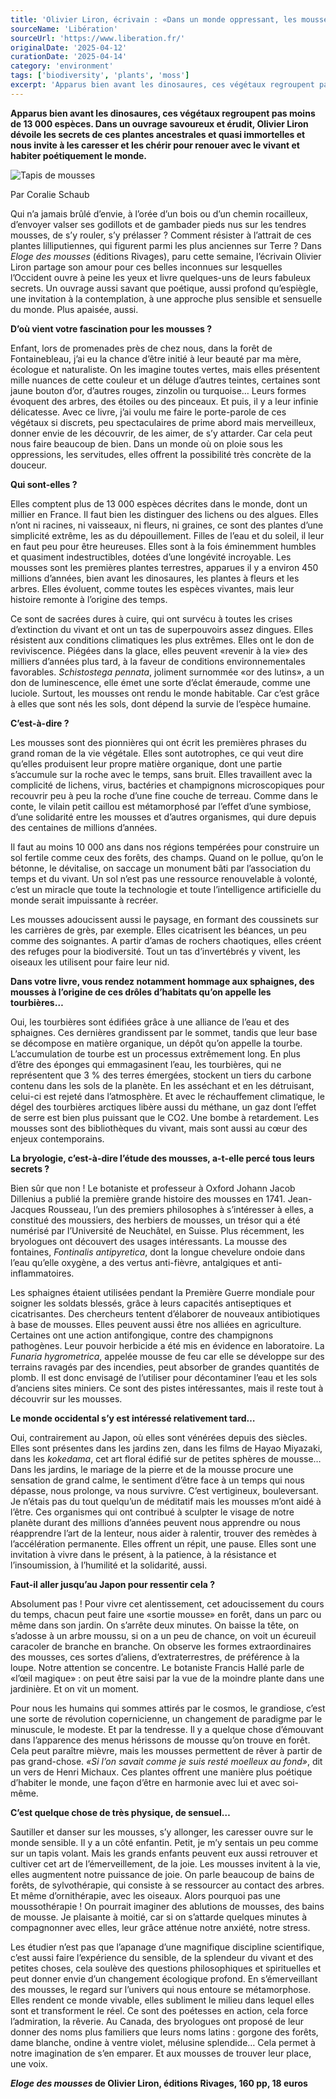 ```yaml
---
title: 'Olivier Liron, écrivain : «Dans un monde oppressant, les mousses offrent la possibilité très concrète de la douceur»'
sourceName: 'Libération'
sourceUrl: 'https://www.liberation.fr/'
originalDate: '2025-04-12'
curationDate: '2025-04-14'
category: 'environment'
tags: ['biodiversity', 'plants', 'moss']
excerpt: 'Apparus bien avant les dinosaures, ces végétaux regroupent pas moins de 13 000 espèces. Dans un ouvrage savoureux et érudit, Olivier Liron dévoile les secrets de ces plantes ancestrales et quasi immortelles et nous invite à les caresser et les chérir pour renouer avec le vivant et habiter poétiquement le monde.'
---
```


**Apparus bien avant les dinosaures, ces végétaux regroupent pas moins de 13 000 espèces. Dans un ouvrage savoureux et érudit, Olivier Liron dévoile les secrets de ces plantes ancestrales et quasi immortelles et nous invite à les caresser et les chérir pour renouer avec le vivant et habiter poétiquement le monde.**

![Tapis de mousses](./tapis-de-mousses.jpg "Au Japon, où elles sont vénérées depuis des siècles, les mousses sont très présentes dans les jardins traditionnels. (Ippei Naoi/Getty Images)")

Par Coralie Schaub

Qui n’a jamais brûlé d’envie, à l’orée d’un bois ou d’un chemin rocailleux, d’envoyer valser ses godillots et de gambader pieds nus sur les tendres mousses, de s’y rouler, s’y prélasser ? Comment résister à l’attrait de ces plantes lilliputiennes, qui figurent parmi les plus anciennes sur Terre ? Dans _Eloge des mousses_ (éditions Rivages), paru cette semaine, l’écrivain Olivier Liron partage son amour pour ces belles inconnues sur lesquelles l’Occident ouvre à peine les yeux et livre quelques-uns de leurs fabuleux secrets. Un ouvrage aussi savant que poétique, aussi profond qu’espiègle, une invitation à la contemplation, à une approche plus sensible et sensuelle du monde. Plus apaisée, aussi.

**D’où vient votre fascination pour les mousses ?**

Enfant, lors de promenades près de chez nous, dans la forêt de Fontainebleau, j’ai eu la chance d’être initié à leur beauté par ma mère, écologue et naturaliste. On les imagine toutes vertes, mais elles présentent mille nuances de cette couleur et un déluge d’autres teintes, certaines sont jaune bouton d’or, d’autres rouges, zinzolin ou turquoise… Leurs formes évoquent des arbres, des étoiles ou des pinceaux. Et puis, il y a leur infinie délicatesse. Avec ce livre, j’ai voulu me faire le porte-parole de ces végétaux si discrets, peu spectaculaires de prime abord mais merveilleux, donner envie de les découvrir, de les aimer, de s’y attarder. Car cela peut nous faire beaucoup de bien. Dans un monde où on ploie sous les oppressions, les servitudes, elles offrent la possibilité très concrète de la douceur.

**Qui sont-elles ?**

Elles comptent plus de 13 000 espèces décrites dans le monde, dont un millier en France. Il faut bien les distinguer des lichens ou des algues. Elles n’ont ni racines, ni vaisseaux, ni fleurs, ni graines, ce sont des plantes d’une simplicité extrême, les as du dépouillement. Filles de l’eau et du soleil, il leur en faut peu pour être heureuses. Elles sont à la fois éminemment humbles et quasiment indestructibles, dotées d’une longévité incroyable. Les mousses sont les premières plantes terrestres, apparues il y a environ 450 millions d’années, bien avant les dinosaures, les plantes à fleurs et les arbres. Elles évoluent, comme toutes les espèces vivantes, mais leur histoire remonte à l’origine des temps.

Ce sont de sacrées dures à cuire, qui ont survécu à toutes les crises d’extinction du vivant et ont un tas de superpouvoirs assez dingues. Elles résistent aux conditions climatiques les plus extrêmes. Elles ont le don de reviviscence. Piégées dans la glace, elles peuvent «revenir à la vie» des milliers d’années plus tard, à la faveur de conditions environnementales favorables. _Schistostega pennata_, joliment surnommée «or des lutins», a un don de luminescence, elle émet une sorte d’éclat émeraude, comme une luciole. Surtout, les mousses ont rendu le monde habitable. Car c’est grâce à elles que sont nés les sols, dont dépend la survie de l’espèce humaine.

**C’est-à-dire ?**

Les mousses sont des pionnières qui ont écrit les premières phrases du grand roman de la vie végétale. Elles sont autotrophes, ce qui veut dire qu’elles produisent leur propre matière organique, dont une partie s’accumule sur la roche avec le temps, sans bruit. Elles travaillent avec la complicité de lichens, virus, bactéries et champignons microscopiques pour recouvrir peu à peu la roche d’une fine couche de terreau. Comme dans le conte, le vilain petit caillou est métamorphosé par l’effet d’une symbiose, d’une solidarité entre les mousses et d’autres organismes, qui dure depuis des centaines de millions d’années.

Il faut au moins 10 000 ans dans nos régions tempérées pour construire un sol fertile comme ceux des forêts, des champs. Quand on le pollue, qu’on le bétonne, le dévitalise, on saccage un monument bâti par l’association du temps et du vivant. Un sol n’est pas une ressource renouvelable à volonté, c’est un miracle que toute la technologie et toute l’intelligence artificielle du monde serait impuissante à recréer.

Les mousses adoucissent aussi le paysage, en formant des coussinets sur les carrières de grès, par exemple. Elles cicatrisent les béances, un peu comme des soignantes. A partir d’amas de rochers chaotiques, elles créent des refuges pour la biodiversité. Tout un tas d’invertébrés y vivent, les oiseaux les utilisent pour faire leur nid.

**Dans votre livre, vous rendez notamment hommage aux sphaignes, des mousses à l’origine de ces drôles d’habitats qu’on appelle les tourbières…**

Oui, les tourbières sont édifiées grâce à une alliance de l’eau et des sphaignes. Ces dernières grandissent par le sommet, tandis que leur base se décompose en matière organique, un dépôt qu’on appelle la tourbe. L’accumulation de tourbe est un processus extrêmement long. En plus d’être des éponges qui emmagasinent l’eau, les tourbières, qui ne représentent que 3 % des terres émergées, stockent un tiers du carbone contenu dans les sols de la planète. En les asséchant et en les détruisant, celui-ci est rejeté dans l’atmosphère. Et avec le réchauffement climatique, le dégel des tourbières arctiques libère aussi du méthane, un gaz dont l’effet de serre est bien plus puissant que le CO2. Une bombe à retardement. Les mousses sont des bibliothèques du vivant, mais sont aussi au cœur des enjeux contemporains.

**La bryologie, c’est-à-dire l’étude des mousses, a-t-elle percé tous leurs secrets ?**

Bien sûr que non ! Le botaniste et professeur à Oxford Johann Jacob Dillenius a publié la première grande histoire des mousses en 1741. Jean-Jacques Rousseau, l’un des premiers philosophes à s’intéresser à elles, a constitué des moussiers, des herbiers de mousses, un trésor qui a été numérisé par l’Université de Neuchâtel, en Suisse. Plus récemment, les bryologues ont découvert des usages intéressants. La mousse des fontaines, _Fontinalis antipyretica_, dont la longue chevelure ondoie dans l’eau qu’elle oxygène, a des vertus anti-fièvre, antalgiques et anti-inflammatoires.

Les sphaignes étaient utilisées pendant la Première Guerre mondiale pour soigner les soldats blessés, grâce à leurs capacités antiseptiques et cicatrisantes. Des chercheurs tentent d’élaborer de nouveaux antibiotiques à base de mousses. Elles peuvent aussi être nos alliées en agriculture. Certaines ont une action antifongique, contre des champignons pathogènes. Leur pouvoir herbicide a été mis en évidence en laboratoire. La _Funaria hygrometrica_, appelée mousse de feu car elle se développe sur des terrains ravagés par des incendies, peut absorber de grandes quantités de plomb. Il est donc envisagé de l’utiliser pour décontaminer l’eau et les sols d’anciens sites miniers. Ce sont des pistes intéressantes, mais il reste tout à découvrir sur les mousses.

**Le monde occidental s’y est intéressé relativement tard…**

Oui, contrairement au Japon, où elles sont vénérées depuis des siècles. Elles sont présentes dans les jardins zen, dans les films de Hayao Miyazaki, dans les _kokedama_, cet art floral édifié sur de petites sphères de mousse… Dans les jardins, le mariage de la pierre et de la mousse procure une sensation de grand calme, le sentiment d’être face à un temps qui nous dépasse, nous prolonge, va nous survivre. C’est vertigineux, bouleversant. Je n’étais pas du tout quelqu’un de méditatif mais les mousses m’ont aidé à l’être. Ces organismes qui ont contribué à sculpter le visage de notre planète durant des millions d’années peuvent nous apprendre ou nous réapprendre l’art de la lenteur, nous aider à ralentir, trouver des remèdes à l’accélération permanente. Elles offrent un répit, une pause. Elles sont une invitation à vivre dans le présent, à la patience, à la résistance et l’insoumission, à l’humilité et la solidarité, aussi.

**Faut-il aller jusqu’au Japon pour ressentir cela ?**

Absolument pas ! Pour vivre cet alentissement, cet adoucissement du cours du temps, chacun peut faire une «sortie mousse» en forêt, dans un parc ou même dans son jardin. On s’arrête deux minutes. On baisse la tête, on s’adosse à un arbre moussu, si on a un peu de chance, on voit un écureuil caracoler de branche en branche. On observe les formes extraordinaires des mousses, ces sortes d’aliens, d’extraterrestres, de préférence à la loupe. Notre attention se concentre. Le botaniste Francis Hallé parle de «l’œil magique» : on peut être saisi par la vue de la moindre plante dans une jardinière. Et on vit un moment.

Pour nous les humains qui sommes attirés par le cosmos, le grandiose, c’est une sorte de révolution copernicienne, un changement de paradigme par le minuscule, le modeste. Et par la tendresse. Il y a quelque chose d’émouvant dans l’apparence des menus hérissons de mousse qu’on trouve en forêt. Cela peut paraître mièvre, mais les mousses permettent de rêver à partir de pas grand-chose. _«Si l’on savait comme je suis resté moelleux au fond»_, dit un vers de Henri Michaux. Ces plantes offrent une manière plus poétique d’habiter le monde, une façon d’être en harmonie avec lui et avec soi-même.

**C’est quelque chose de très physique, de sensuel…**

Sautiller et danser sur les mousses, s’y allonger, les caresser ouvre sur le monde sensible. Il y a un côté enfantin. Petit, je m’y sentais un peu comme sur un tapis volant. Mais les grands enfants peuvent eux aussi retrouver et cultiver cet art de l’émerveillement, de la joie. Les mousses invitent à la vie, elles augmentent notre puissance de joie. On parle beaucoup de bains de forêts, de sylvothérapie, qui consiste à se ressourcer au contact des arbres. Et même d’ornithérapie, avec les oiseaux. Alors pourquoi pas une moussothérapie ! On pourrait imaginer des ablutions de mousses, des bains de mousse. Je plaisante à moitié, car si on s’attarde quelques minutes à compagnonner avec elles, leur grâce atténue notre anxiété, notre stress.

Les étudier n’est pas que l’apanage d’une magnifique discipline scientifique, c’est aussi faire l’expérience du sensible, de la splendeur du vivant et des petites choses, cela soulève des questions philosophiques et spirituelles et peut donner envie d’un changement écologique profond. En s’émerveillant des mousses, le regard sur l’univers qui nous entoure se métamorphose. Elles rendent ce monde vivable, elles subliment le milieu dans lequel elles sont et transforment le réel. Ce sont des poétesses en action, cela force l’admiration, la rêverie. Au Canada, des bryologues ont proposé de leur donner des noms plus familiers que leurs noms latins : gorgone des forêts, dame blanche, ondine à ventre violet, mélusine splendide… Cela permet à notre imagination de s’en emparer. Et aux mousses de trouver leur place, une voix.

**_Eloge des mousses_ de Olivier Liron, éditions Rivages, 160 pp, 18 euros**
